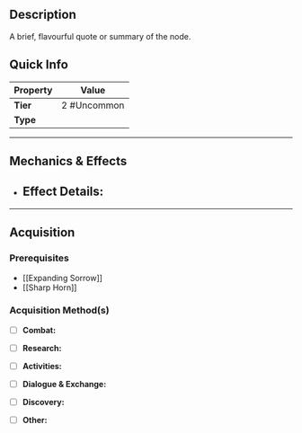 ## Description
 A brief, flavourful quote or summary of the node.

## Quick Info
| Property | Value       |
| -------- | ----------- |
| **Tier** | 2 #Uncommon |
| **Type** |             |

---

## Mechanics & Effects
- **Effect Details:**
    - 

---

## Acquisition
### Prerequisites
- [[Expanding Sorrow]]
- [[Sharp Horn]]

### Acquisition Method(s)
- [ ] **Combat:** 
- [ ] **Research:** 
- [ ] **Activities:** 
- [ ] **Dialogue & Exchange:** 
- [ ] **Discovery:** 
- [ ] **Other:** 


